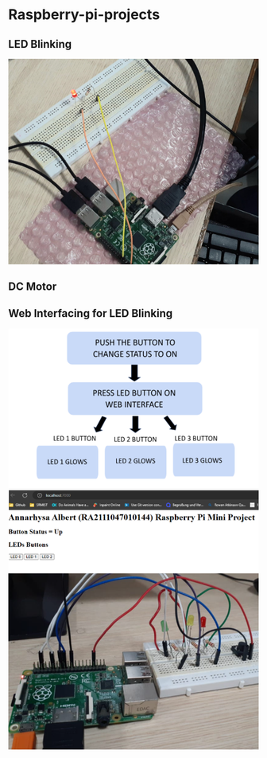 # Raspberry-pi-projects

## LED Blinking
![Alt text](./images/image.png)

## DC Motor


## Web Interfacing for LED Blinking
![Alt text](./images/image2.png)
![Alt text](./images/image3.png)
![Alt text](./images/image4.png)